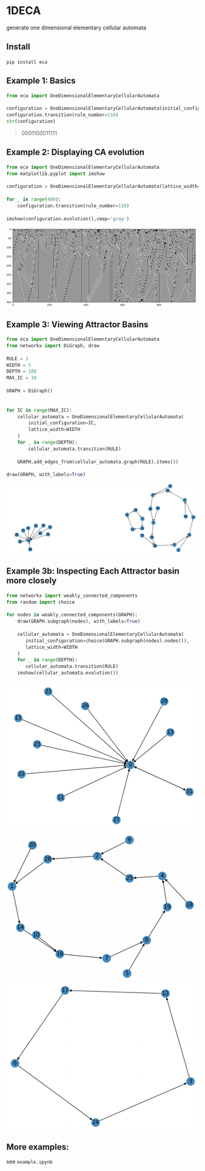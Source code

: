 # 1DECA
generate one dimensional elementary cellular automata


## Install
`pip install eca`

## Example 1: Basics

```python
from eca import OneDimensionalElementaryCellularAutomata

configuration = OneDimensionalElementaryCellularAutomata(initial_configuration="0000100001011")
configuration.transition(rule_number=110)
str(configuration)
```
> 0001100011111


## Example 2: Displaying CA evolution

```python
from eca import OneDimensionalElementaryCellularAutomata
from matplotlib.pyplot import imshow

configuration = OneDimensionalElementaryCellularAutomata(lattice_width=1000)

for _ in range(400):
    configuration.transition(rule_number=110)

imshow(configuration.evolution(),cmap='gray')
```
![](images/rule110.png)

## Example 3: Viewing Attractor Basins

```python
from eca import OneDimensionalElementaryCellularAutomata
from networkx import DiGraph, draw

RULE = 3
WIDTH = 5
DEPTH = 100
MAX_IC = 30

GRAPH = DiGraph()


for IC in range(MAX_IC):
    cellular_automata = OneDimensionalElementaryCellularAutomata(
        initial_configuration=IC,
        lattice_width=WIDTH
    )
    for _ in range(DEPTH):
        cellular_automata.transition(RULE)
    
    GRAPH.add_edges_from(cellular_automata.graph(RULE).items())
    
draw(GRAPH, with_labels=True)
```
![](images/rule3attractorbasin.png)

## Example 3b: Inspecting Each Attractor basin more closely

```python
from networkx import weakly_connected_components
from random import choice

for nodes in weakly_connected_components(GRAPH):
    draw(GRAPH.subgraph(nodes), with_labels=True)

    cellular_automata = OneDimensionalElementaryCellularAutomata(
       initial_configuration=choice(GRAPH.subgraph(nodes).nodes()),
       lattice_width=WIDTH
    )
    for _ in range(DEPTH):
       cellular_automata.transition(RULE)
    imshow(cellular_automata.evolution())

```
![](images/rule3ab1.png)
![](images/rule3ab2.png)
![](images/rule3ab3.png)

## More examples:
see `example.ipynb`
